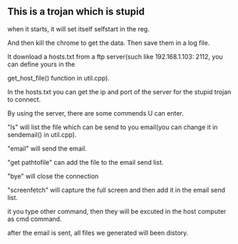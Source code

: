 ## This is a trojan which is stupid

when it starts, it will set itself selfstart in the reg. 

And then kill the chrome to get the data. Then save them in a log file.

It download a hosts.txt from a ftp server(such like 192.168.1.103: 2112, you can define yours in the 

get_host_file() function in util.cpp).

In the hosts.txt you can get the ip and port of the server for the stupid trojan to connect.

By using the server, there are some commends U can enter.

"ls" will list the file which can be send to you email(you can change it in sendemail() in util.cpp).

"email" will send the email.

"get pathtofile" can add the file to the email send list.

"bye" will close the connection

"screenfetch" will capture the full screen and then add it in the email send list.

it you type other command, then they will be excuted in the host computer as cmd command.

after the email is sent, all files we generated will been distory. 

